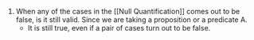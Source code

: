 1. When any of the cases in the [[Null Quantification]] comes out to be false, is it still valid. Since we are taking a proposition or a predicate A.
	- It is still true, even if a pair of cases turn out to be false.

